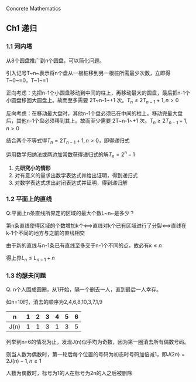 Concrete Mathematics

## Ch1 递归

### 1.1 河内塔

从8个圆盘推广到n个圆盘，可以简化问题。

引入记号T~n~表示将n个盘从一根桩移到另一根桩所需最少次数，立即得T~0~=0，T~1~=1

正向考虑：先把n-1个小圆盘移动到中间的柱上，再移动最大的圆盘，最后把n-1个小圆盘移回大圆盘上。故而至多需要 2T~n-1~+1 次。$T_n\leq2T_{n-1}+1, n>0$

反向考虑：在移动最大盘时，其他n-1个盘必须已在中间的柱上。移动完最大盘后，其他n-1个盘必须移到其上。故而至少需要 2T~n-1~+1 次。$T_n\geq2T_{n-1}+1, n>0$

结合两个不等式得$T_n=2T_{n-1}+1, n>0$，即得递归式

运用数学归纳法或两边加常数获得递归式的解$T_n=2^n-1$

1. 先**研究小的情形**
2. 对有意义的量求出数学表达式并给出证明，得到递归式
3. 对数学表达式求出封闭表达式并证明，得到递归解

### 1.2 平面上的直线

Q:平面上n条直线所界定的区域的最大个数L~n~是多少？

第n条直线使得区域的个数增加k个<==>直线对k个已有区域进行了分裂<==>直线在k-1个不同的地方与之前的直线相交

由于新的直线与n-1条已有直线至多交于n-1个不同的点，故必有$k\leq n$

得上界$L_n\leq L_{n-1}+n$

### 1.3 约瑟夫问题

Q: n个人围成圆圈，从1开始，隔一个删去一人，直到最后一人幸存。

如n=10时，消去的顺序为2,4,6,8,10,3,7,1,9

| n    | 1    | 2    | 3    | 4    | 5    | 6    |
| ---- | ---- | ---- | ---- | ---- | ---- | ---- |
| J(n) | 1    | 1    | 3    | 1    | 3    | 5    |

列举到n=6的情况为止，发现J(n)似乎均为奇数，因为第一圈消去所有偶数号码。

则当人数为偶数时，第一轮后每个位置的号码为初态时号码加倍减1，即$J(2n)=2J(n)-1,n\geq 1$

人数为偶数时，标号为1的人在标号为2n的人之后被删除
